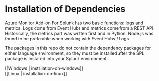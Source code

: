 # Installation of Dependencies

Azure Monitor Add-on For Splunk has two basic functions: logs and metrics. Logs come from Event Hubs and metrics come from a REST API. Historically, the metrics part was written first and in Python. Node.js was found to be preferable when working with Event Hubs / Logs.  

The packages in this repo do not contain the dependency packages for either language environment, so they must be installed after the SPL package is installed into your Splunk environment.  

[[Windows | installation-on-windows]]  
[[Linux | installation-on-linux]]